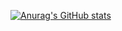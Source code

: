 [![Anurag's GitHub stats](https://github-readme-stats.vercel.app/api?username=alexinabox&show_icons=true)](https://github.com/anuraghazra/github-readme-stats)
